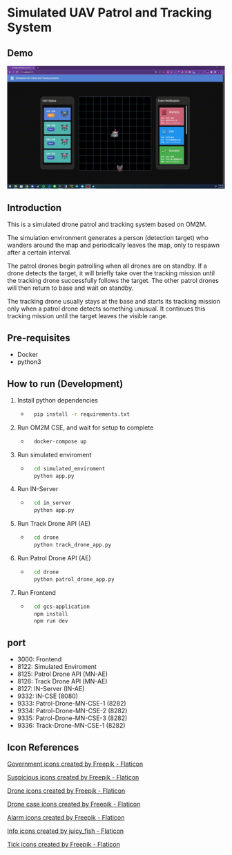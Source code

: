 # Simulated UAV Patrol and Tracking System

## Demo
![Demo GIF](/demo/github-demo.gif)

## Introduction
This is a simulated drone patrol and tracking system based on OM2M.

The simulation environment generates a person (detection target) who wanders around the map and periodically leaves the map, only to respawn after a certain interval.

The patrol drones begin patrolling when all drones are on standby. If a drone detects the target, it will briefly take over the tracking mission until the tracking drone successfully follows the target. The other patrol drones will then return to base and wait on standby.

The tracking drone usually stays at the base and starts its tracking mission only when a patrol drone detects something unusual. It continues this tracking mission until the target leaves the visible range.

## Pre-requisites
- Docker
- python3

## How to run (Development)
1.  Install python dependencies 
    - ```bash
        pip install -r requirements.txt
        ```

2. Run OM2M CSE, and wait for setup to complete
    - ```bash
        docker-compose up
        ```

3. Run simulated enviroment
    - ```bash
        cd simulated_enviroment
        python app.py
        ```

4. Run IN-Server
    - ```bash
        cd in_server
        python app.py
        ```

5. Run Track Drone API (AE)
    - ```bash
        cd drone
        python track_drone_app.py
        ```

6. Run Patrol Drone API (AE)
    - ```bash
        cd drone
        python patrol_drone_app.py
        ```

7. Run Frontend
    - ```bash
        cd gcs-application
        npm install
        npm run dev
        ```

## port
- 3000: Frontend
- 8122: Simulated Enviroment
- 8125: Patrol Drone API (MN-AE)
- 8126: Track Drone API (MN-AE)
- 8127: IN-Server (IN-AE)
- 9332: IN-CSE (8080)
- 9333: Patrol-Drone-MN-CSE-1 (8282)
- 9334: Patrol-Drone-MN-CSE-2 (8282)
- 9335: Patrol-Drone-MN-CSE-3 (8282)
- 9336: Track-Drone-MN-CSE-1 (8282)

## Icon References

<a href="https://www.flaticon.com/free-icons/government" title="government icons">Government icons created by Freepik - Flaticon</a>

<a href="https://www.flaticon.com/free-icons/suspicious" title="suspicious icons">Suspicious icons created by Freepik - Flaticon</a>

<a href="https://www.flaticon.com/free-icons/drone" title="drone icons">Drone icons created by Freepik - Flaticon</a>

<a href="https://www.flaticon.com/free-icons/drone-case" title="drone case icons">Drone case icons created by Freepik - Flaticon</a>

<a href="https://www.flaticon.com/free-icons/alarm" title="alarm icons">Alarm icons created by Freepik - Flaticon</a>

<a href="https://www.flaticon.com/free-icons/info" title="info icons">Info icons created by juicy_fish - Flaticon</a>

<a href="https://www.flaticon.com/free-icons/tick" title="tick icons">Tick icons created by Freepik - Flaticon</a>
